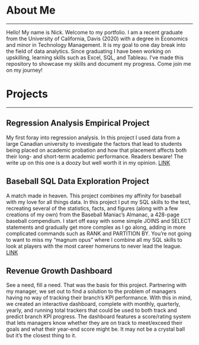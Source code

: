 # About Me
________________________________________
Hello! My name is Nick. Welcome to my portfolio. I am a recent graduate from the University of California, Davis (2020) with a degree in Economics and minor in Technology Management. It is my goal to one day break into the field of data analytics. Since graduating I have been working on upskilling, learning skills such as Excel, SQL, and Tableau. I’ve made this repository to showcase my skills and document my progress. Come join me on my journey! 

# Projects
________________________________________

## Regression Analysis Empirical Project

My first foray into regression analysis. In this project I used data from a large Canadian university to investigate the factors that lead to students being placed on academic probation and how that placement affects both their long- and short-term academic performance. Readers beware! The write up on this one is a doozy but well worth it in my opinion. [LINK](https://github.com/NTessier97/Regression-Analysis-Project/blob/b81ae07f8a24867a14ba3b5d6cf71275acb2434e/Empirical%20Project%20Final%20Draft.pdf)

## Baseball SQL Data Exploration Project

A match made in heaven. This project combines my affinity for baseball with my love for all things data. In this project I put my SQL skills to the test, recreating several of the statistics, facts, and figures (along with a few creations of my own) from the Baseball Maniac’s Almanac, a 428-page baseball compendium. I start off easy with some simple JOINS and SELECT statements and gradually get more complex as I go along, adding in more complicated commands such as RANK and PARTITION BY. You’re not going to want to miss my “magnum opus” where I combine all my SQL skills to look at players with the most career homeruns to never lead the league. [LINK](https://github.com/NTessier97/Baseball-SQL-Project/blob/61e03cfa2421e91dfb1c673b93f5284d6fc34489/Baseball%20SQL%20Project.sql)

## Revenue Growth Dashboard

See a need, fill a need. That was the basis for this project. Partnering with my manager, we set out to find a solution to the problem of managers having no way of tracking their branch’s KPI performance. With this in mind, we created an interactive dashboard, complete with monthly, quarterly, yearly, and running total trackers that could be used to both track and predict branch KPI progress. The dashboard features a score/rating system that lets managers know whether they are on track to meet/exceed their goals and what their year-end score might be. It may not be a crystal ball but it’s the closest thing to it.  
  

